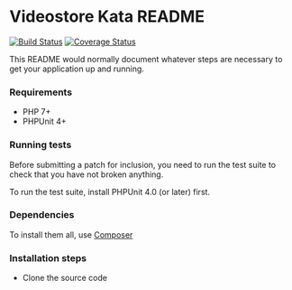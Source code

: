 # Videostore Kata README #

[![Build Status](https://travis-ci.org/fpradas/videostore-kata.svg?branch=master)](https://travis-ci.org/fpradas/videostore-kata)
[![Coverage Status](https://coveralls.io/repos/github/fpradas/videostore-kata/badge.svg?branch=master)](https://coveralls.io/github/fpradas/videostore-kata?branch=master)

This README would normally document whatever steps are necessary to get your application up and running. 

### Requirements ###

* PHP 7+
* PHPUnit 4+

### Running tests ###

Before submitting a patch for inclusion, you need to run the test suite to check that you have not broken anything.

To run the test suite, install PHPUnit 4.0 (or later) first.

### Dependencies ###

To install them all, use [Composer](https://getcomposer.org/)

### Installation steps ###

* Clone the source code